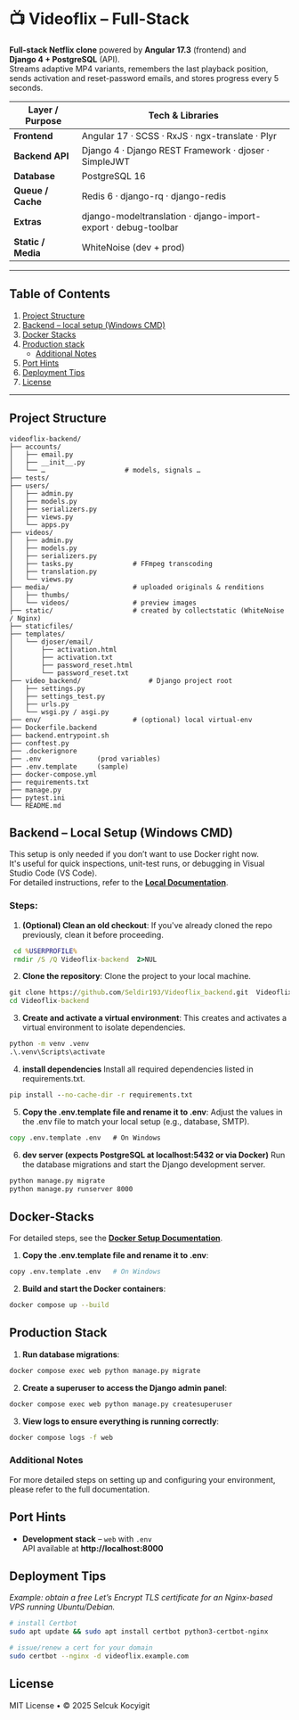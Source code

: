 # 📺 Videoflix – Full-Stack

**Full-stack Netflix clone** powered by **Angular 17.3** (frontend) and  
**Django 4 + PostgreSQL** (API).  
Streams adaptive MP4 variants, remembers the last playback position, sends
activation and reset-password emails, and stores progress every 5 seconds.

| Layer / Purpose    | Tech & Libraries                                               |
| ------------------ | -------------------------------------------------------------- |
| **Frontend**       | Angular 17 · SCSS · RxJS · ngx-translate · Plyr                |
| **Backend API**    | Django 4 · Django REST Framework · djoser · SimpleJWT          |
| **Database**       | PostgreSQL 16                                                  |
| **Queue / Cache**  | Redis 6 · django-rq · django-redis                             |
| **Extras**         | django-modeltranslation · django-import-export · debug-toolbar |
| **Static / Media** | WhiteNoise (dev + prod)                                        |

---

## Table of Contents

1. [Project Structure](#project-structure)
2. [Backend – local setup (Windows CMD)](#backend--local-setup-windows-cmd)
3. [Docker Stacks](#docker-stacks)
4. [Production stack](#production-stack)
   - [Additional Notes](#additional-notes)
5. [Port Hints](#port-hints)
6. [Deployment Tips](#deployment-tips)
7. [License](#license)

---

## Project Structure

```text
videoflix-backend/
├── accounts/
│   ├── email.py
│   ├── __init__.py
│   └── …                    # models, signals …
├── tests/
├── users/
│   ├── admin.py
│   ├── models.py
│   ├── serializers.py
│   ├── views.py
│   └── apps.py
├── videos/
│   ├── admin.py
│   ├── models.py
│   ├── serializers.py
│   ├── tasks.py               # FFmpeg transcoding
│   ├── translation.py
│   └── views.py
├── media/                     # uploaded originals & renditions
│   ├── thumbs/
│   └── videos/                # preview images
├── static/                    # created by collectstatic (WhiteNoise / Nginx)
├── staticfiles/
├── templates/
│   └── djoser/email/
│       ├── activation.html
│       ├── activation.txt
│       ├── password_reset.html
│       └── password_reset.txt
├── video_backend/                 # Django project root
│   ├── settings.py
│   ├── settings_test.py
│   ├── urls.py
│   └── wsgi.py / asgi.py
├── env/                       # (optional) local virtual-env
├── Dockerfile.backend
├── backend.entrypoint.sh
├── conftest.py
├── .dockerignore
├── .env              (prod variables)
├── .env.template     (sample)
├── docker-compose.yml
├── requirements.txt
├── manage.py
├── pytest.ini
└── README.md

```

## Backend – Local Setup (Windows CMD)

This setup is only needed if you don’t want to use Docker right now.  
It's useful for quick inspections, unit-test runs, or debugging in Visual Studio Code (VS Code).  
For detailed instructions, refer to the [**Local Documentation**](dokumentation.md#local-setup).

### Steps:

1. **(Optional) Clean an old checkout**:
   If you've already cloned the repo previously, clean it before proceeding.

```cmd
 cd %USERPROFILE%
 rmdir /S /Q Videoflix-backend  2>NUL
```

2. **Clone the repository**:
   Clone the project to your local machine.

```cmd
git clone https://github.com/Seldir193/Videoflix_backend.git  Videoflix-backend
cd Videoflix-backend
```

3. **Create and activate a virtual environment**:
   This creates and activates a virtual environment to isolate dependencies.

```cmd
python -m venv .venv
.\.venv\Scripts\activate
```

4. **install dependencies**
   Install all required dependencies listed in requirements.txt.

```cmd
pip install --no-cache-dir -r requirements.txt
```

5. **Copy the .env.template file and rename it to .env**:
   Adjust the values in the .env file to match your local setup (e.g., database, SMTP).

```cmd
copy .env.template .env   # On Windows
```

6. **dev server (expects PostgreSQL at localhost:5432 or via Docker)**
   Run the database migrations and start the Django development server.

```cmd
python manage.py migrate
python manage.py runserver 8000
```

## Docker-Stacks

For detailed steps, see the [**Docker Setup Documentation**](dokumentation.md#docker-setup).

1. **Copy the .env.template file and rename it to .env**:

```bash
copy .env.template .env   # On Windows
```

2. **Build and start the Docker containers**:

```bash
docker compose up --build

```

## Production Stack

1. **Run database migrations**:

```bash
docker compose exec web python manage.py migrate
```

2. **Create a superuser to access the Django admin panel**:

```bash
docker compose exec web python manage.py createsuperuser
```

3. **View logs to ensure everything is running correctly**:

```bash
docker compose logs -f web
```

### Additional Notes

For more detailed steps on setting up and configuring your environment, please refer to the full documentation.

## Port Hints

- **Development stack** – `web` with `.env`  
  API available at **http://localhost:8000**

## Deployment Tips

_Example: obtain a free Let’s Encrypt TLS certificate for an Nginx-based VPS
running Ubuntu/Debian._

```bash
# install Certbot
sudo apt update && sudo apt install certbot python3-certbot-nginx

# issue/renew a cert for your domain
sudo certbot --nginx -d videoflix.example.com
```

## License

MIT License • © 2025 Selcuk Kocyigit

